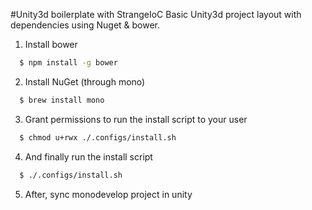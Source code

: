 #Unity3d boilerplate with StrangeIoC
Basic Unity3d project layout with dependencies using Nuget & bower.

1. Install bower
```sh
  $ npm install -g bower
```
2. Install NuGet (through mono)
```sh
  $ brew install mono
```
3. Grant permissions to run the install script to your user
```sh
  $ chmod u+rwx ./.configs/install.sh
```
4. And finally run the install script
```sh
  $ ./.configs/install.sh
```

5. After, sync monodevelop project in unity
